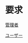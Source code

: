 # 要求

[管理者](https://www.notion.so/f61b9c8bb9504b51a473a936c93e72e5)

[ユーザー](https://www.notion.so/499a9f726ef146e9a6ded3003b86b1d4)